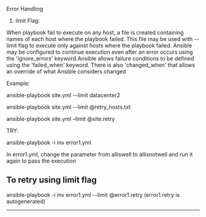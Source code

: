 Error Handling 

1. limit Flag:

When playbook fail to execute on any host, a file is created containing names of each host where the playbook failed. This file may be 
used with --limit flag to execute only against hosts where the playbook failed. Ansible may be configured to continue execution even
after an error occurs using the 'ignore_errors' keyword.Ansible allows failure conditions to be defined using the 'failed_when' keyword.
There is also 'changed_when' that allows an override of what Ansible considers changed

Example:

ansible-playbook site.yml --limit datacenter2

ansible-playbook site.yml --limit @retry_hosts.txt

ansible-playbook site.yml –limit @site.retry

TRY:

ansible-playbook -i inv error1.yml

In error1.yml, change the parameter from alliswell to allisnotwell and run it again to pass the execution

To retry using limit flag
-------------------------

ansible-playbook -i inv error1.yml --limit @error1.retry   (error1.retry is autogenerated)

_______________________________________________________________________________________________________

